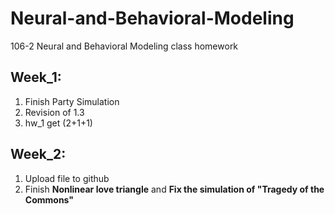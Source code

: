 # Neural-and-Behavioral-Modeling
106-2 Neural and Behavioral Modeling class homework

## Week_1:
1. Finish Party Simulation
2. Revision of 1.3 
3. hw_1 get (2+1+1)

## Week_2:
1. Upload file to github
2. Finish **Nonlinear love triangle** and **Fix the simulation of "Tragedy of the Commons"** 
